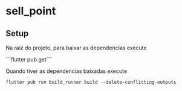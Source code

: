 # sell_point

## Setup

Na raiz do projeto, para baixar as dependencias execute

```flutter pub get´``

Quando tiver as dependencias baixadas execute

```flutter pub run build_runner build --delete-conflicting-outputs```


